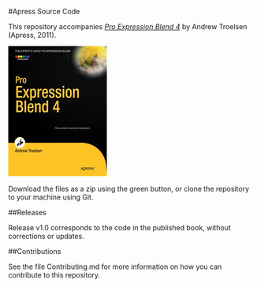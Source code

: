 #Apress Source Code

This repository accompanies [*Pro Expression Blend 4*](http://www.apress.com/9781430233770) by Andrew Troelsen (Apress, 2011).

![Cover image](9781430233770.jpg)

Download the files as a zip using the green button, or clone the repository to your machine using Git.

##Releases

Release v1.0 corresponds to the code in the published book, without corrections or updates.

##Contributions

See the file Contributing.md for more information on how you can contribute to this repository.
